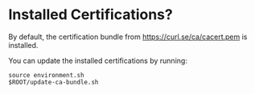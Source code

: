 
# Installed Certifications?

By default, the certification bundle from https://curl.se/ca/cacert.pem is
installed.

You can update the installed certifications by running:

```
source environment.sh
$ROOT/update-ca-bundle.sh
```

